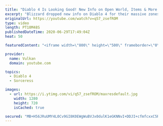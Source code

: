 ```yaml
---
title: "Diablo 4 Is Looking Good! New Info on Open World, Items & More! (Barb & Sorceress Gameplay)"
excerpt: "Blizzard dropped new info on Diablo 4 for their massive zones, PvP Content, legendary gear & more! We also learn that the game is not quite in Alpha yet."
originalUrl: https://youtube.com/watch?v=q57_zsefROM
type: video
length: PT10M48S
publishedDateTime: 2020-06-29T17:49:04Z
heat: 50

featuredContent: "<iframe width=\"800\" height=\"500\" frameborder=\"0\" src=\"https://www.youtube.com/embed/q57_zsefROM\" allow=\"accelerometer; autoplay; encrypted-media; gyroscope; picture-in-picture\" allowfullscreen></iframe>"

provider:
  name: Vulkan
  domain: youtube.com

topics:
  - Diablo 4
  - Sorceress

images:
  - url: https://i.ytimg.com/vi/q57_zsefROM/maxresdefault.jpg
    width: 1280
    height: 720
    isCached: true

secured: "MB+H56JRuUMY4L0Cv9GI8K0EWgWuBVJx0dulK1eGKNNvI+DDJI+cfmfcxxC5R0g83OrW3rHsuP/5eqzC0mdfnzsr945Ld0f1o5tD2RksMvUoz7xCCxNan9w1oq0/8gRSZABAuOlOqr1TdJjaems/ACVfJfXVDgOwVPK4JkBOiExEmya/oyVmw/HYH/wXy+92RF7VLlDPwhxchbZsSx9ibXbmXPQxDLZUTdZzQMX3NiNYW8YmblZBI9iWTwZviTZoUdtW7t1/WPiP5Dmut3uqKz1QOIr8NX5X/2chXs/f4Gj6Fzfd872vSnsAqZbl64GesPP2p3/A47utaZsrBYQed+2JLk2RpHimWLGcu1lVssQF85rQ35NfzJm3gidCDqD1Gn6leZo1FtnBbLUk1SFSQ8GE2crhxIL/4ZL4oHB3jrbPqVwr/16C7mosoncoQRiK;la8kM6U93CbDaupXydsoiA=="
---
```


